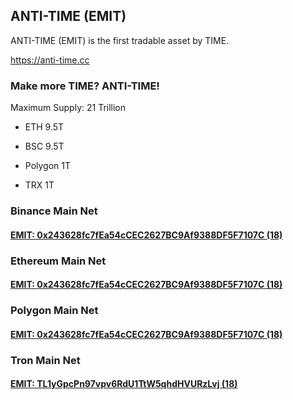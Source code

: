 ## ANTI-TIME (EMIT)
ANTI-TIME (EMIT) is the first tradable asset by TIME.

<https://anti-time.cc> 

### Make more TIME? ANTI-TIME!

Maximum Supply: 21 Trillion

- ETH 9.5T

- BSC 9.5T

- Polygon 1T

- TRX 1T

### Binance Main Net

#### [EMIT: 0x243628fc7fEa54cCEC2627BC9Af9388DF5F7107C (18)](https://bscscan.com/token/0x243628fc7fEa54cCEC2627BC9Af9388DF5F7107C)

### Ethereum Main Net

#### [EMIT: 0x243628fc7fEa54cCEC2627BC9Af9388DF5F7107C (18)](https://etherscan.io/token/0x243628fc7fEa54cCEC2627BC9Af9388DF5F7107C)

### Polygon Main Net

#### [EMIT: 0x243628fc7fEa54cCEC2627BC9Af9388DF5F7107C (18)](https://polygonscan.com/token/0x243628fc7fEa54cCEC2627BC9Af9388DF5F7107C)

### Tron Main Net

#### [EMIT: TL1yGpcPn97vpv6RdU1TtW5qhdHVURzLvj (18)](https://tronscan.org/#/token20/TL1yGpcPn97vpv6RdU1TtW5qhdHVURzLvj)

<!--
**ANTI-TIME/ANTI-TIME** is a ✨ _special_ ✨ repository because its `README.md` (this file) appears on your GitHub profile.

Here are some ideas to get you started:

- 🔭 I’m currently working on ...
- 🌱 I’m currently learning ...
- 👯 I’m looking to collaborate on ...
- 🤔 I’m looking for help with ...
- 💬 Ask me about ...
- 📫 How to reach me: ...
- 😄 Pronouns: ...
- ⚡ Fun fact: ...
-->
